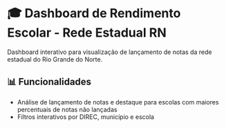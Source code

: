 # 🎓 Dashboard de Rendimento Escolar - Rede Estadual RN

Dashboard interativo para visualização de lançamento de notas da rede estadual do Rio Grande do Norte.

## 📊 Funcionalidades

- Análise de lançamento de notas e destaque para escolas com maiores percentuais de notas não lançadas
- Filtros interativos por DIREC, município e escola
